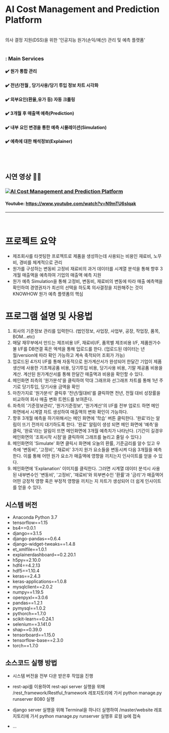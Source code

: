 # AI Cost Management and Prediction Platform

<br>
의사 결정 지원(DSS)을 위한 '인공지능 원가(손익/예산) 관리 및 예측 플랫폼'
<br><br>

### : Main Services
#### :heavy_check_mark: 원가 통합 관리
#### :heavy_check_mark: 전년/전월 , 당기사용/당기 투입 정보 차트 시각화
#### :heavy_check_mark: 외부요인(환율,유가 등) 자동 크롤링
#### :heavy_check_mark: 3개월 후 매출액 예측(Prediction)
#### :heavy_check_mark: 내부 요인 변경을 통한 예측 시뮬레이션(Simulation)
#### :heavy_check_mark: 예측에 대한 해석정보(Explainer)

<br><br>
## 시연 영상 🔽🔽
### [![AI Cost Management and Prediction Platform](http://img.youtube.com/vi/N9mTU6sIqak/0.jpg)](https://youtu.be/N9mTU6sIqak?t=0s)  

#### Youtube: https://www.youtube.com/watch?v=N9mTU6sIqak

***
<br/>


# 프로젝트 요약
  - 제조회사를 타겟팅한 프로젝트로 제품을 생성하는데 사용되는 비용인 재료비, 노무비, 경비를 체계적으로 관리 
  - 원가를 구성하는 변동비 고정비 재료비의 과거 데이터를 시계열 분석을 통해 향후 3개월 매출액을 예측하여 기업의 매출액 예측 지원
  - 원가 예측 Simulation을 통해 고정비, 변동비, 재료비의 변동에 따라 매출 예측액을 확인하여 경영권자가 최선의 선택을 하도록 의사결정을 지원해주는 것이 KNOWHOW 원가 예측 플렛폼의 핵심

# 프로그램 설명 및 사용법

1. 회사의 기준정보 관리를 입력한다. (법인정보, 사업장, 사업부, 공장, 작업장, 품목, BOM...etc)
2. 매달 재무부에서 만드는 제조비용 I/F, 재료비I/F, 품목별 제조비용 I/F, 제품원가수불 I/F를 DB연결 혹은 엑섹을 통해 업로드를 한다. (업로드된 데이터는 년월/version에 따라 확인 가능하고 계속 축적되어 조회가 가능)
3. 업로드된 4가지 I/F를 통해 자동적으로 원가계산서가 완성되어 한달간 기업이 제품생산에 사용한 기초제공품 비용, 당기투입 비용, 당기사용 비용, 기말 제공품 비용을 계산. 계산된 원가계산서를 통해 한달간 매출액과 비용을 확인할 수 있다.
4. 메인화면 죄측의 '원가분석'을 클릭하여 막대 그래프와 선그래프 차트를 통해 1년 주기로 당기투입, 당기사용 금액을 확인
5. 마찬가지로 '원가분석' 클릭후 '전년/월대비'를 클릭하면 전년, 전월 대비 성장률을 비교하여 회사 매출 변화 트렌드를 보여준다.
6. 좌측의 '기준정보관리', '원가기준정보', '원가계산'의 I/F를 전부 업로드 하면 메인 화면에서 시계열 차트 생성하여 매출액의 변화 확인이 가능하다.
7. 향후 3개월 예측을 하기위해서는 메인 화면에 '학습' 버튼 클릭한다. '완료'라는 알림이 뜨기 전까지 대기하도록 한다. '완료' 알림이 생성 되면 메인 화면에 '예측'을 클릭, '완료'라는 알림이 뜨면 메인화면에 3개월 예측치가 나타난다. 
(기간이 길경우 메인화면의 '조회시작 시점'을 클릭하여 그래프를 늘리고 줄일 수 있다.)
8. 메인화면의 'Simulate' 화면 클릭시 화면에 오늘의 환률, 기준금리를 알수 있고 우측에 '변동비', '고정비', '재료비' 3가지 원가 요소들을 변동시켜 다음 3개월을 예측한다. 이를 통해 어떤 원가 요소가 매출액에 영향을 끼치는지 인사이트를 얻을 수 있다.
10. 메인화면에 'Explanation' 이미지를 클릭한다. 그러면 시계열 데이터 분석시 사용된 내부변수인 '변동비', '고정비', '재료비'와 외부변수인 '환률'과 '금리'가 매출액어 어떤 긍정적 영향 혹은 부정적 영향을 끼치는 지 차트가 생성되어 더 쉽게 인사이트를 얻을 수 있다.

## 시스템 버전
 - Anaconda Python 3.7
 - tensorflow==1.15
 - bs4==0.0.1
 - django==3.1.5
 - django-pandas==0.6.4
 - django-widget-tweaks==1.4.8
 - et_xmlfile==1.0.1
 - explainerdashboard==0.2.20.1
 - h5py==2.10.0
 - hdf4==4.2.13
 - hdf5==1.10.4
 - keras==2.4.3
 - keras-applications==1.0.8
 - mysqlclient==2.0.2
 - numpy==1.19.5
 - openpyxl==3.0.6
 - pandas==1.2.1
 - pymysql==1.0.2
 - pythorch==1.7.0
 - scikit-learn==0.24.1
 - selenium==3.141.0
 - shap==0.39.0
 - tensorboard==1.15.0
 - tensorflow-base==2.3.0
 - torch==1.7.0
## 소스코드 실행 방법
 - 시스템 버전을 전부 다운 받은후 작업을 진행
 - rest-api를 이용하여 rest-api server 실행을 위해 /rest_framework/Restful_framework 레포지토리에 가서 python manage.py runserver 8080 실행
 - django server 실행을 위해 Terminal을 하나더 실행하여 /master/website 레포지토리에 가서 python manage.py runserver 실행후 로컬 ip에 접속

 - ...
